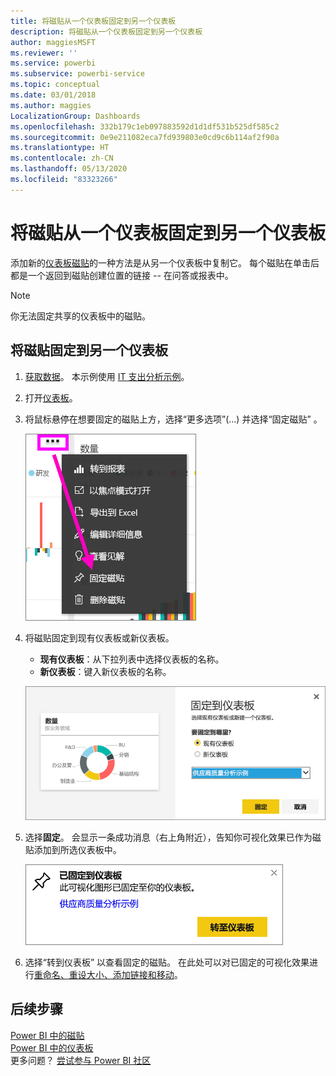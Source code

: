 ```yaml
---
title: 将磁贴从一个仪表板固定到另一个仪表板
description: 将磁贴从一个仪表板固定到另一个仪表板
author: maggiesMSFT
ms.reviewer: ''
ms.service: powerbi
ms.subservice: powerbi-service
ms.topic: conceptual
ms.date: 03/01/2018
ms.author: maggies
LocalizationGroup: Dashboards
ms.openlocfilehash: 332b179c1eb097883592d1d1df531b525df585c2
ms.sourcegitcommit: 0e9e211082eca7fd939803e0cd9c6b114af2f90a
ms.translationtype: HT
ms.contentlocale: zh-CN
ms.lasthandoff: 05/13/2020
ms.locfileid: "83323266"
---
```

# <a name="pin-a-tile-from-one-dashboard-to-another-dashboard"></a>将磁贴从一个仪表板固定到另一个仪表板
添加新的[仪表板磁贴](../consumer/end-user-tiles.md)的一种方法是从另一个仪表板中复制它。 每个磁贴在单击后都是一个返回到磁贴创建位置的链接 -- 在问答或报表中。 

> [!NOTE]
> 你无法固定共享的仪表板中的磁贴。

## <a name="pin-a-tile-to-another-dashboard"></a>将磁贴固定到另一个仪表板
1. [获取数据](../connect-data/service-get-data.md)。 本示例使用 [IT 支出分析示例](sample-it-spend.md)。
2. 打开[仪表板](../consumer/end-user-dashboards.md)。
3. 将鼠标悬停在想要固定的磁贴上方，选择“更多选项”(...) 并选择“固定磁贴”   。  
   
   ![省略号菜单](media/service-pin-tile-to-another-dashboard/power-bi-pin-another-dash.png)
4. 将磁贴固定到现有仪表板或新仪表板。 
   
   * **现有仪表板**：从下拉列表中选择仪表板的名称。
   * **新仪表板**：键入新仪表板的名称。
   
   ![“固定到仪表板”对话框](media/service-pin-tile-to-another-dashboard/pbi_pintoanotherdash.png)
5. 选择**固定**。
   会显示一条成功消息（右上角附近），告知你可视化效果已作为磁贴添加到所选仪表板中。
   
   ![已固定到仪表板窗口](media/service-pin-tile-to-another-dashboard/power-bi-pin-success.png)
6. 选择“转到仪表板”  以查看固定的磁贴。 在此处可以对已固定的可视化效果进行[重命名、重设大小、添加链接和移动](service-dashboard-edit-tile.md)。

## <a name="next-steps"></a>后续步骤
[Power BI 中的磁贴](../consumer/end-user-tiles.md)  
[Power BI 中的仪表板](../consumer/end-user-dashboards.md)  
更多问题？ [尝试参与 Power BI 社区](https://community.powerbi.com/)
